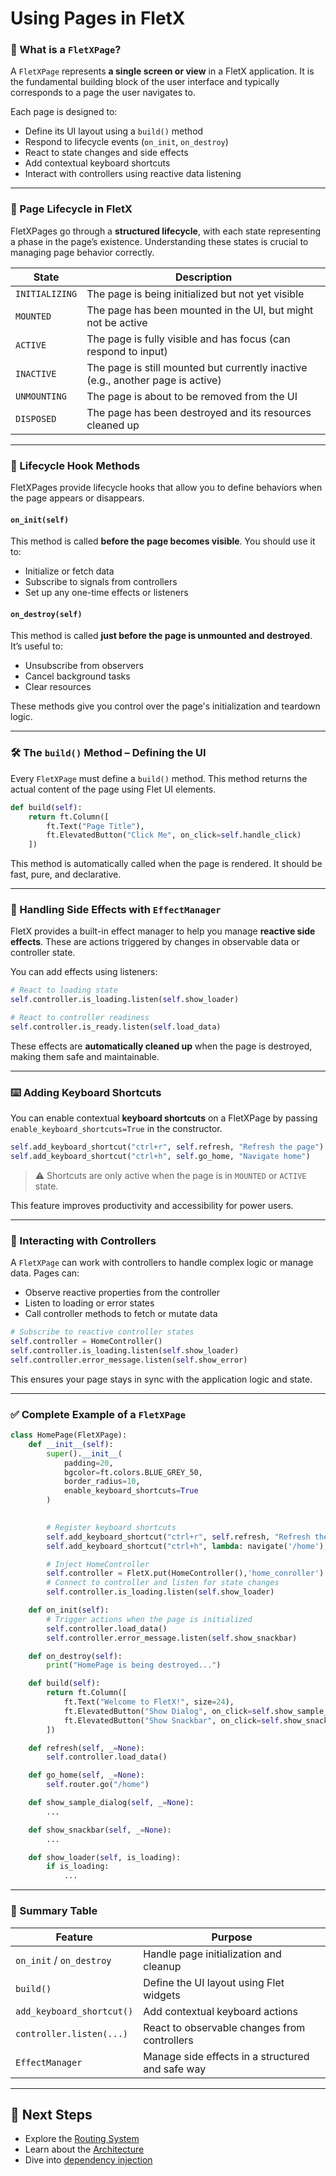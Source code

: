 # Using Pages in FletX
### 🔷 What is a `FletXPage`?

A `FletXPage` represents **a single screen or view** in a FletX application. It is the fundamental building block of the user interface and typically corresponds to a page the user navigates to.

Each page is designed to:

* Define its UI layout using a `build()` method
* Respond to lifecycle events (`on_init`, `on_destroy`)
* React to state changes and side effects
* Add contextual keyboard shortcuts
* Interact with controllers using reactive data listening

---

### 🔁 Page Lifecycle in FletX

FletXPages go through a **structured lifecycle**, with each state representing a phase in the page’s existence. Understanding these states is crucial to managing page behavior correctly.

| State          | Description                                                                     |
| -------------- | ------------------------------------------------------------------------------- |
| `INITIALIZING` | The page is being initialized but not yet visible                               |
| `MOUNTED`      | The page has been mounted in the UI, but might not be active                    |
| `ACTIVE`       | The page is fully visible and has focus (can respond to input)                  |
| `INACTIVE`     | The page is still mounted but currently inactive (e.g., another page is active) |
| `UNMOUNTING`   | The page is about to be removed from the UI                                     |
| `DISPOSED`     | The page has been destroyed and its resources cleaned up                        |

---

### 🧩 Lifecycle Hook Methods

FletXPages provide lifecycle hooks that allow you to define behaviors when the page appears or disappears.

#### `on_init(self)`

This method is called **before the page becomes visible**. You should use it to:

* Initialize or fetch data
* Subscribe to signals from controllers
* Set up any one-time effects or listeners

#### `on_destroy(self)`

This method is called **just before the page is unmounted and destroyed**. It’s useful to:

* Unsubscribe from observers
* Cancel background tasks
* Clear resources

These methods give you control over the page's initialization and teardown logic.

---

### 🛠️ The `build()` Method – Defining the UI

Every `FletXPage` must define a `build()` method. This method returns the actual content of the page using Flet UI elements.

```python
def build(self):
    return ft.Column([
        ft.Text("Page Title"),
        ft.ElevatedButton("Click Me", on_click=self.handle_click)
    ])
```

This method is automatically called when the page is rendered. It should be fast, pure, and declarative.

---

### 🎯 Handling Side Effects with `EffectManager`

FletX provides a built-in effect manager to help you manage **reactive side effects**. These are actions triggered by changes in observable data or controller state.

You can add effects using listeners:

```python
# React to loading state
self.controller.is_loading.listen(self.show_loader)

# React to controller readiness
self.controller.is_ready.listen(self.load_data)
```

These effects are **automatically cleaned up** when the page is destroyed, making them safe and maintainable.

---

### ⌨️ Adding Keyboard Shortcuts

You can enable contextual **keyboard shortcuts** on a FletXPage by passing `enable_keyboard_shortcuts=True` in the constructor.

```python
self.add_keyboard_shortcut("ctrl+r", self.refresh, "Refresh the page")
self.add_keyboard_shortcut("ctrl+h", self.go_home, "Navigate home")
```

> ⚠️ Shortcuts are only active when the page is in `MOUNTED` or `ACTIVE` state.

This feature improves productivity and accessibility for power users.

---

### 🔗 Interacting with Controllers

A `FletXPage` can work with controllers to handle complex logic or manage data. Pages can:

* Observe reactive properties from the controller
* Listen to loading or error states
* Call controller methods to fetch or mutate data

```python
# Subscribe to reactive controller states
self.controller = HomeController()
self.controller.is_loading.listen(self.show_loader)
self.controller.error_message.listen(self.show_error)
```

This ensures your page stays in sync with the application logic and state.

---

### ✅ Complete Example of a `FletXPage`

```python
class HomePage(FletXPage):
    def __init__(self):
        super().__init__(
            padding=20,
            bgcolor=ft.colors.BLUE_GREY_50,
            border_radius=10,
            enable_keyboard_shortcuts=True
        )

        
        # Register keyboard shortcuts
        self.add_keyboard_shortcut("ctrl+r", self.refresh, "Refresh the page")
        self.add_keyboard_shortcut("ctrl+h", lambda: navigate('/home'), "Go to home page")

        # Inject HomeController
        self.controller = FletX.put(HomeController(),'home_conroller')
        # Connect to controller and listen for state changes
        self.controller.is_loading.listen(self.show_loader)

    def on_init(self):
        # Trigger actions when the page is initialized
        self.controller.load_data()
        self.controller.error_message.listen(self.show_snackbar)

    def on_destroy(self):
        print("HomePage is being destroyed...")

    def build(self):
        return ft.Column([
            ft.Text("Welcome to FletX!", size=24),
            ft.ElevatedButton("Show Dialog", on_click=self.show_sample_dialog),
            ft.ElevatedButton("Show Snackbar", on_click=self.show_snackbar)
        ])

    def refresh(self, _=None):
        self.controller.load_data()

    def go_home(self, _=None):
        self.router.go("/home")

    def show_sample_dialog(self, _=None):
        ...

    def show_snackbar(self, _=None):
        ...

    def show_loader(self, is_loading):
        if is_loading:
            ...
```

---

### 📌 Summary Table

| Feature                   | Purpose                                          |
| ------------------------- | ------------------------------------------------ |
| `on_init` / `on_destroy`  | Handle page initialization and cleanup           |
| `build()`                 | Define the UI layout using Flet widgets          |
| `add_keyboard_shortcut()` | Add contextual keyboard actions                  |
| `controller.listen(...)`  | React to observable changes from controllers     |
| `EffectManager`           | Manage side effects in a structured and safe way |

---

## 🧠 Next Steps

* Explore the [Routing System](routing.md)
* Learn about the [Architecture](architecture.md)
* Dive into [dependency injection](guides/dependency-injection.md)
